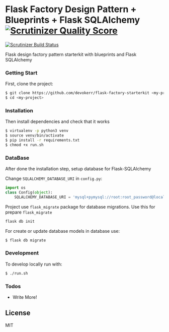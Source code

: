# Flask Factory Design Pattern + Blueprints + Flask SQLAlchemy [![Scrutinizer Quality Score](https://scrutinizer-ci.com/g/devokerr/flask-factory-starterkit/badges/quality-score.png?b=master)](https://scrutinizer-ci.com/g/devokerr/flask-factory-starterkit/?branch=master)
[![Scrutinizer Build Status](https://scrutinizer-ci.com/g/devokerr/flask-factory-starterkit/badges/build.png?b=master)](https://scrutinizer-ci.com/g/devokerr/flask-factory-starterkit/?branch=master)

Flask design factory pattern starterkit with blueprints and Flask SQLAlchemy
### Getting Start

First, clone the project:
```sh
$ git clone https://github.com/devokerr/flask-factory-starterkit <my-project>
$ cd <my-project>
```
### Installation

Then install dependencies and check that it works


```sh
$ virtualenv -p python3 venv
$ source venv/bin/activate
$ pip install -r requirements.txt
$ chmod +x run.sh
```

### DataBase

After done the installation step, setup database for Flask-SQLAlchemy

Change `SQLALCHEMY_DATABASE_URI` in `config.py`:
``` python
import os
class Config(object):
    SQLALCHEMY_DATABASE_URI = 'mysql+pymysql://root:root_password@localhost/database_name'
```
Project use `flask_migrate` package for database migrations. Use this for prepare `flask_migrate`
```sh
flask db init
```
For create or update database models in database use:
```sh
$ flask db migrate
```
### Development
To develop locally run with:
```sh
$ ./run.sh
```
### Todos

 - Write More!

License
----

MIT


